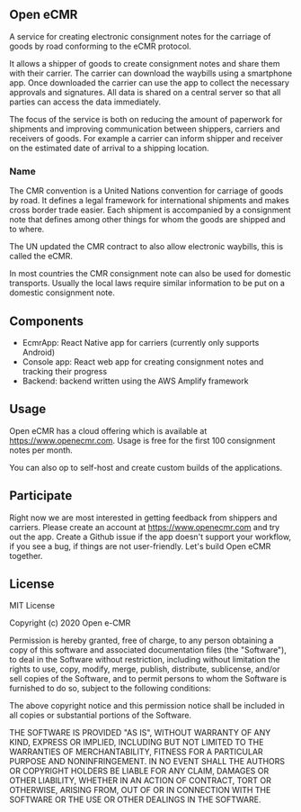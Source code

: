 ## Open eCMR
A service for creating electronic consignment notes for the carriage of goods by road conforming to the eCMR protocol. 

It allows a shipper of goods to create consignment notes and share them with their carrier. The carrier can download the waybills using a smartphone app. Once downloaded the carrier can use the app to collect the necessary approvals and signatures. All data is shared on a central server so that all parties can access the data immediately. 

The focus of the service is both on reducing the amount of paperwork for shipments and improving communication between shippers, carriers and receivers of goods. For example a carrier can inform shipper and receiver on the estimated date of arrival to a shipping location.

### Name

The CMR convention is a United Nations convention for carriage of goods by road. It defines a legal framework for international shipments and makes cross border trade easier. Each shipment is accompanied by a consignment note that defines among other things for whom the goods are shipped and to where.

The UN updated the CMR contract to also allow electronic waybills, this is called the eCMR.

In most countries the CMR consignment note can also be used for domestic transports. Usually the local laws require similar information to be put on a domestic consignment note.
 
## Components

* EcmrApp: React Native app for carriers (currently only supports Android) 
* Console app: React web app for creating consignment notes and tracking their progress
* Backend: backend written using the AWS Amplify framework

## Usage
Open eCMR has a cloud offering which is available at https://www.openecmr.com. Usage is free for the first 100 consignment notes per month.

You can also op to self-host and create custom builds of the applications.

## Participate
Right now we are most interested in getting feedback from shippers and carriers. Please create an account at https://www.openecmr.com and try out the app. Create a Github issue if the app doesn't support your workflow, if you see a bug, if things are not user-friendly. Let's build Open eCMR together.

## License

MIT License

Copyright (c) 2020 Open e-CMR

Permission is hereby granted, free of charge, to any person obtaining a copy
of this software and associated documentation files (the "Software"), to deal
in the Software without restriction, including without limitation the rights
to use, copy, modify, merge, publish, distribute, sublicense, and/or sell
copies of the Software, and to permit persons to whom the Software is
furnished to do so, subject to the following conditions:

The above copyright notice and this permission notice shall be included in all
copies or substantial portions of the Software.

THE SOFTWARE IS PROVIDED "AS IS", WITHOUT WARRANTY OF ANY KIND, EXPRESS OR
IMPLIED, INCLUDING BUT NOT LIMITED TO THE WARRANTIES OF MERCHANTABILITY,
FITNESS FOR A PARTICULAR PURPOSE AND NONINFRINGEMENT. IN NO EVENT SHALL THE
AUTHORS OR COPYRIGHT HOLDERS BE LIABLE FOR ANY CLAIM, DAMAGES OR OTHER
LIABILITY, WHETHER IN AN ACTION OF CONTRACT, TORT OR OTHERWISE, ARISING FROM,
OUT OF OR IN CONNECTION WITH THE SOFTWARE OR THE USE OR OTHER DEALINGS IN THE
SOFTWARE.

